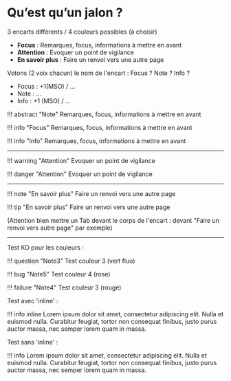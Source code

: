 # Qu’est qu’un jalon ?

3 encarts différents / 4 couleurs possibles (à choisir)

 - **Focus** : Remarques, focus, informations à mettre en avant 
 - **Attention** : Evoquer un point de vigilance 
 - **En savoir plus** : Faire un renvoi vers une autre page

Votons (2 voix chacun) le nom de l'encart :  Focus ? Note ? Info ?

- Focus : +1(MSO) / ...
- Note : ...
- Info : +1 (MSO) / ...


!!! abstract "Note" 
	Remarques, focus, informations à mettre en avant 

!!! info "Focus" 
	Remarques, focus, informations à mettre en avant 

!!! info "Info" 
	Remarques, focus, informations à mettre en avant 

---

!!! warning "Attention"
	Evoquer un point de vigilance

!!! danger "Attention"
	Evoquer un point de vigilance

---

!!! note "En savoir plus"
	Faire un renvoi vers une autre page

!!! tip "En savoir plus"
	Faire un renvoi vers une autre page

(Attention bien mettre un Tab devant le corps de l'encart : devant "Faire un renvoi vers autre page" par exemple)

---
Test KO pour les couleurs :

!!! question "Note3"
	Test couleur 3 (vert fluo)
	 
!!! bug "Note5"
	Test couleur 4 (rose)
	
!!! failure "Note4"
	Test couleur 3 (rouge)

Test avec 'inline' :

!!! info inline
	Lorem ipsum dolor sit amet, consectetur adipiscing elit. Nulla et euismod nulla. Curabitur feugiat, tortor non consequat finibus, justo purus auctor massa, nec semper lorem quam in massa.

Test sans 'inline' :

!!! info
	Lorem ipsum dolor sit amet, consectetur adipiscing elit. Nulla et euismod nulla. Curabitur feugiat, tortor non consequat finibus, justo purus auctor massa, nec semper lorem quam in massa.







<!--stackedit_data:
eyJoaXN0b3J5IjpbNDcyNDUwMzA2LDE0Mzg2NjQ5MTYsOTQwND
g0Mjk0LC01ODI3OTQ5OTUsMTA1MDEzOTEwNywtMTc4Nzc0ODUz
NCwtMTE3ODIyNjU3OCw1MTU4NjUyMDgsLTgzNDA4NDU4NCwtMj
ExMDg4OTQsNjUxNzk1NTAsODg0MTIyNTQ5LDEwNTQ0NzI4NjAs
LTc0NDEwNTc4OCwzNzM5OTIyMzgsLTEyMDA0MDkxMTIsLTE0Mz
g0NzY1MzksMTk0NzIyOTMxMywtNjM4OTg4MTM1LC0zMjM5MTk4
MzFdfQ==
-->